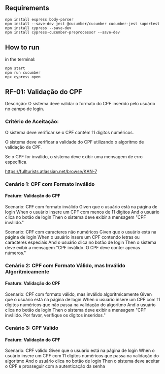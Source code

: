 ## Requirements
```
npm install express body-parser
npm install --save-dev jest @cucumber/cucumber cucumber-jest supertest
npm install cypress --save-dev
npm install cypress-cucumber-preprocessor --save-dev
```

## How to run
in the terminal:
```
npm start
npm run cucumber
npx cypress open
```

## RF-01: Validação do CPF
Descrição: O sistema deve validar o formato do CPF inserido pelo usuário no campo de login.

### Critério de Aceitação:

O sistema deve verificar se o CPF contém 11 dígitos numéricos.

O sistema deve verificar a validade do CPF utilizando o algoritmo de validação de CPF.

Se o CPF for inválido, o sistema deve exibir uma mensagem de erro específica.

https://fullturists.atlassian.net/browse/KAN-7 


### Cenário 1: CPF com Formato Inválido

#### Feature: Validação do CPF

  Scenario: CPF com formato inválido
    Given que o usuário está na página de login
    When o usuário insere um CPF com menos de 11 dígitos
    And o usuário clica no botão de login
    Then o sistema deve exibir a mensagem "CPF inválido."

  Scenario: CPF com caracteres não numéricos
    Given que o usuário está na página de login
    When o usuário insere um CPF contendo letras ou caracteres especiais
    And o usuário clica no botão de login
    Then o sistema deve exibir a mensagem "CPF inválido. O CPF deve conter apenas números."

### Cenário 2: CPF com Formato Válido, mas Inválido Algoritmicamente

#### Feature: Validação do CPF

  Scenario: CPF com formato válido, mas inválido algoritmicamente
    Given que o usuário está na página de login
    When o usuário insere um CPF com 11 dígitos numéricos que não passa na validação do algoritmo
    And o usuário clica no botão de login
    Then o sistema deve exibir a mensagem "CPF inválido. Por favor, verifique os dígitos inseridos."

### Cenário 3: CPF Válido

#### Feature: Validação do CPF

  Scenario: CPF válido
    Given que o usuário está na página de login
    When o usuário insere um CPF com 11 dígitos numéricos que passa na validação do algoritmo
    And o usuário clica no botão de login
    Then o sistema deve aceitar o CPF e prosseguir com a autenticação da senha
